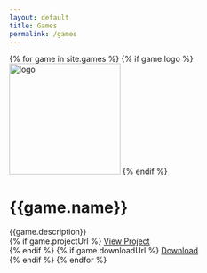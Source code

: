 ```yaml
---
layout: default
title: Games
permalink: /games
---
```

{% for game in site.games %}
{% if game.logo %}
<img src="{{game.logo}}" alt="logo" width="200"/>
{% endif %}
# {{game.name}}
{{game.description}}  
{% if game.projectUrl %}
[View Project]({{game.projectUrl}})  
{% endif %}
{% if game.downloadUrl %}
[Download]({{game.downloadUrl}})  
{% endif %}
{% endfor %}